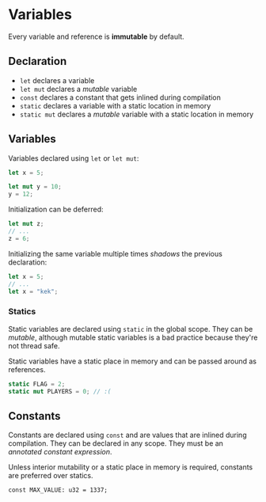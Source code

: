 # Variables

Every variable and reference is **immutable** by default.

## Declaration

* `let` declares a variable
* `let mut` declares a _mutable_ variable
* `const` declares a constant that gets inlined during compilation
* `static` declares a variable with a static location in memory
* `static mut` declares a _mutable_ variable with a static location in memory

## Variables

Variables declared using `let` or `let mut`:

```rs
let x = 5;

let mut y = 10;
y = 12;
```

Initialization can be deferred:

```rs
let mut z;
// ...
z = 6;
```

Initializing the same variable multiple times _shadows_ the previous declaration:

```rs
let x = 5;
// ...
let x = "kek";
```

### Statics

Static variables are declared using `static` in the global scope. They can be _mutable_,
although mutable static variables is a bad practice because they're not thread safe.

Static variables have a static place in memory and can be passed around as references.

```rs
static FLAG = 2;
static mut PLAYERS = 0; // :(
```

## Constants

Constants are declared using `const` and are values that are inlined during compilation.
They can be declared in any scope. They must be an _annotated constant expression_.

Unless interior mutability or a static place in memory is required, constants are
preferred over statics.

```
const MAX_VALUE: u32 = 1337;
```
